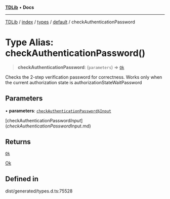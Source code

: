 [**TDLib**](../../../../../../README.md) • **Docs**

***

[TDLib](../../../../../../modules.md) / [index](../../../../../README.md) / [types](../../../README.md) / [default](../README.md) / checkAuthenticationPassword

# Type Alias: checkAuthenticationPassword()

> **checkAuthenticationPassword**: (`parameters`) => [`Ok`](Ok-1.md)

Checks the 2-step verification password for correctness. Works only when the current authorization state is authorizationStateWaitPassword

## Parameters

• **parameters**: [`checkAuthenticationPassword$Input`](checkAuthenticationPassword$Input.md)

[checkAuthenticationPassword$Input](checkAuthenticationPassword$Input.md)

## Returns

[`Ok`](Ok-1.md)

[Ok](Ok-1.md)

## Defined in

dist/generated/types.d.ts:75528
